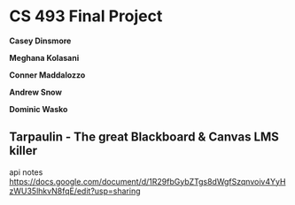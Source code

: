 # CS 493 Final Project

**Casey Dinsmore**

**Meghana Kolasani**

**Conner Maddalozzo**

**Andrew Snow**

**Dominic Wasko**


## Tarpaulin - The great Blackboard & Canvas LMS killer

api notes
https://docs.google.com/document/d/1R29fbGybZTgs8dWgfSzqnvoiv4YyHzWU35lhkvN8fqE/edit?usp=sharing
